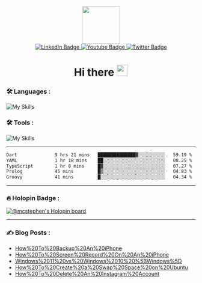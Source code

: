 
<div id="header" align="center">
  <img src="https://media.giphy.com/media/M9gbBd9nbDrOTu1Mqx/giphy.gif" width="100"/>
</div>

<div id="badges" align="center">
  <a href="https://www.linkedin.com/in/chukwuemeka-michael-a44301175">
    <img src="https://img.shields.io/badge/LinkedIn-blue?style=for-the-badge&logo=linkedin&logoColor=white" alt="LinkedIn Badge"/>
  </a>
  <a href="https://www.youtube.com/channel/UCL98INhqLZaw5fh7k0Tpf9A">
    <img src="https://img.shields.io/badge/YouTube-red?style=for-the-badge&logo=youtube&logoColor=white" alt="Youtube Badge"/>
  </a>
  <a href="https://twitter.com/mc_stephen123">
    <img src="https://img.shields.io/badge/Twitter-blue?style=for-the-badge&logo=twitter&logoColor=white" alt="Twitter Badge"/>
  </a>
</div>

<div id="badges" align="center">
  <img src="https://komarev.com/ghpvc/?username=Emeka212&style=flat-square&color=blue" alt=""/>
</div>

<h1 align="center">
  Hi there
  <img src="https://media.giphy.com/media/hvRJCLFzcasrR4ia7z/giphy.gif" width="30"/>
</h1>

### :hammer_and_wrench: Languages :
![My Skills](https://skillicons.dev/icons?i=html,css,scss,js,dart,flutter,react,next,vue,dotnet,kotlin,md,sqlite,swift,ts,cs&perline=8)
### :hammer_and_wrench: Tools :
![My Skills](https://skillicons.dev/icons?i=androidstudio,appwrite,cloudflare,devto,docker,git,github,graphql,ai,ps,postman,visualstudio,vscode,unity&perline=7)

---

<!--START_SECTION:waka-->

```txt
Dart              9 hrs 21 mins   ██████████████▓░░░░░░░░░░   59.19 %
YAML              1 hr 18 mins    ██░░░░░░░░░░░░░░░░░░░░░░░   08.25 %
TypeScript        1 hr 8 mins     █▓░░░░░░░░░░░░░░░░░░░░░░░   07.27 %
Prolog            45 mins         █▒░░░░░░░░░░░░░░░░░░░░░░░   04.83 %
Groovy            41 mins         █░░░░░░░░░░░░░░░░░░░░░░░░   04.34 %
```

<!--END_SECTION:waka-->

---

### :fire: Holopin Badge :

[![@mcstephen's Holopin board](https://holopin.io/api/user/board?user=mcstephen)](https://holopin.io/@mcstephen)

---

### :writing_hand: Blog Posts : 
<!-- BLOG-POST-LIST:START -->
- [How%20To%20Backup%20An%20iPhone](https://axxellanceblog.com/posts/how-to-backup-an-i-phone)
- [How%20To%20Screen%20Record%20On%20An%20iPhone](https://axxellanceblog.com/posts/how-to-screen-record-on-an-iphone)
- [Windows%2011%20vs%20Windows%2010%20%5BWindows%5D](https://axxellanceblog.com/posts/windows-11-vs-windows-10)
- [How%20To%20Create%20a%20Swap%20Space%20on%20Ubuntu](https://axxellanceblog.com/posts/how-to-create-a-swap-space-on-ubuntu)
- [How%20To%20Delete%20An%20Instagram%20Account](https://axxellanceblog.com/posts/how-to-delete-an-instagram-account)
<!-- BLOG-POST-LIST:END -->
